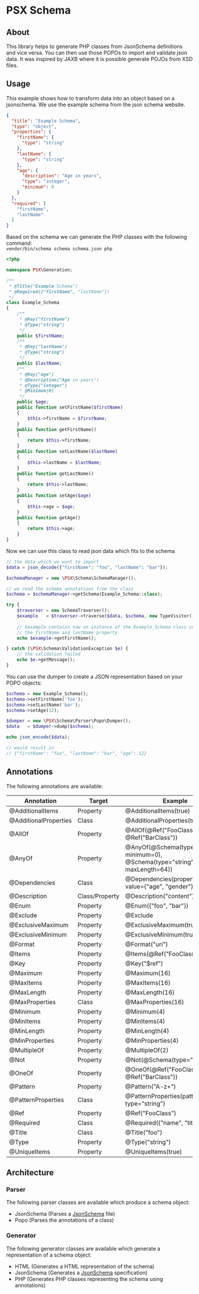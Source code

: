 PSX Schema
===

## About

This library helps to generate PHP classes from JsonSchema definitions and vice 
versa. You can then use those POPOs to import and validate json data. It was 
inspired by JAXB where it is possible generate POJOs from XSD files.

## Usage

This example shows how to transform data into an object based on a jsonschema.
We use the example schema from the json schema website.

```json
{
  "title": "Example Schema",
  "type": "object",
  "properties": {
    "firstName": {
      "type": "string"
    },
    "lastName": {
      "type": "string"
    },
    "age": {
      "description": "Age in years",
      "type": "integer",
      "minimum": 0
    }
  },
  "required": [
    "firstName",
    "lastName"
  ]
}
```

Based on the schema we can generate the PHP classes with the following command:   
`vendor/bin/schema schema schema.json php`

```php
<?php

namespace PSX\Generation;

/**
 * @Title("Example Schema")
 * @Required({"firstName", "lastName"})
 */
class Example_Schema
{
    /**
     * @Key("firstName")
     * @Type("string")
     */
    public $firstName;
    /**
     * @Key("lastName")
     * @Type("string")
     */
    public $lastName;
    /**
     * @Key("age")
     * @Description("Age in years")
     * @Type("integer")
     * @Minimum(0)
     */
    public $age;
    public function setFirstName($firstName)
    {
        $this->firstName = $firstName;
    }
    public function getFirstName()
    {
        return $this->firstName;
    }
    public function setLastName($lastName)
    {
        $this->lastName = $lastName;
    }
    public function getLastName()
    {
        return $this->lastName;
    }
    public function setAge($age)
    {
        $this->age = $age;
    }
    public function getAge()
    {
        return $this->age;
    }
}
```

Now we can use this class to read json data which fits to the schema

```php
// the data which we want to import
$data = json_decode({"firstName": "foo", "lastName": "bar"});

$schemaManager = new \PSX\Schema\SchemaManager();

// we read the schema annotations from the class
$schema = $schemaManager->getSchema(Example_Schema::class);

try {
    $traverser = new SchemaTraverser();
    $example   = $traverser->traverse($data, $schema, new TypeVisitor());
    
    // $example contains now an instance of the Example_Schema class containing 
    // the firstName and lastName property
    echo $example->getFirstName();

} catch (\PSX\Schema\ValidationException $e) {
    // the validation failed
    echo $e->getMessage();
}

```

You can use the dumper to create a JSON representation based on your POPO 
objects:

```php
$schema = new Example_Schema();
$schema->setFirstName('foo');
$schema->setLastName('bar');
$schema->setAge(12);

$dumper = new \PSX\Schema\Parser\Popo\Dumper();
$data   = $dumper->dump($schema);

echo json_encode($data);

// would result in
// {"firstName": "foo", "lastName": "bar", "age": 12}

```

## Annotations

The following annotations are available:

| Annotation            | Target         | Example                                           |
|-----------------------|----------------|---------------------------------------------------|
| @AdditionalItems      | Property       | @AdditionalItems(true)                            |
| @AdditionalProperties | Class          | @AdditionalProperties(true)                       |
| @AllOf                | Property       | @AllOf(@Ref("FooClass"), @Ref("BarClass"))        |
| @AnyOf                | Property       | @AnyOf(@Schema(type="integer", minimum=0), @Schema(type="string", maxLength=64)) |
| @Dependencies         | Class          | @Dependencies(property="name", value={"age", "gender"}) |
| @Description          | Class/Property | @Description("content")                           |
| @Enum                 | Property       | @Enum({"foo", "bar"})                             |
| @Exclude              | Property       | @Exclude                                          |
| @ExclusiveMaximum     | Property       | @ExclusiveMaximum(true)                           |
| @ExclusiveMinimum     | Property       | @ExclusiveMinimum(true)                           |
| @Format               | Property       | @Format("uri")                                    |
| @Items                | Property       | @Items(@Ref("FooClass"))                          |
| @Key                  | Property       | @Key("$ref")                                      |
| @Maximum              | Property       | @Maximum(16)                                      |
| @MaxItems             | Property       | @MaxItems(16)                                     |
| @MaxLength            | Property       | @MaxLength(16)                                    |
| @MaxProperties        | Class          | @MaxProperties(16)                                |
| @Minimum              | Property       | @Minimum(4)                                       |
| @MinItems             | Property       | @MinItems(4)                                      |
| @MinLength            | Property       | @MinLength(4)                                     |
| @MinProperties        | Property       | @MinProperties(4)                                 |
| @MultipleOf           | Property       | @MultipleOf(2)                                    |
| @Not                  | Property       | @Not(@Schema(type="string"))                      |
| @OneOf                | Property       | @OneOf(@Ref("FooClass"), @Ref("BarClass"))        |
| @Pattern              | Property       | @Pattern("A-z+")                                  |
| @PatternProperties    | Class          | @PatternProperties(pattern="^foo", type="string") |
| @Ref                  | Property       | @Ref("FooClass")                                  |
| @Required             | Class          | @Required({"name", "title"})                      |
| @Title                | Class          | @Title("foo")                                     |
| @Type                 | Property       | @Type("string")                                   |
| @UniqueItems          | Property       | @UniqueItems(true)                                |

## Architecture

### Parser

The following parser classes are available which produce a schema object:

- JsonSchema (Parses a [JsonSchema](http://json-schema.org/) file)
- Popo (Parses the annotations of a class)

### Generator

The following generator classes are available which generate a representation of
a schema object:

- HTML (Generates a HTML representation of the schema)
- JsonSchema (Generates a [JsonSchema](http://json-schema.org/) specification)
- PHP (Generates PHP classes representing the schema using annotations)
